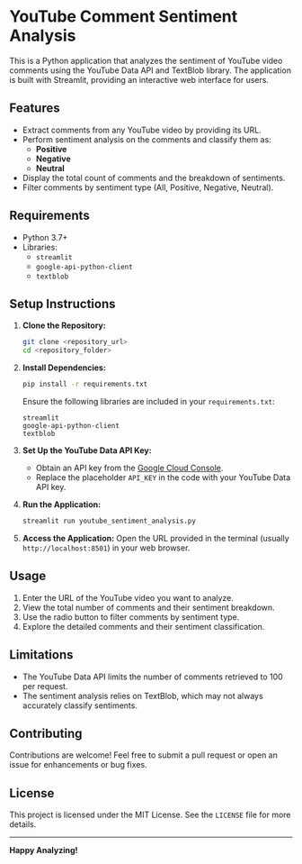 # YouTube Comment Sentiment Analysis

This is a Python application that analyzes the sentiment of YouTube video comments using the YouTube Data API and TextBlob library. The application is built with Streamlit, providing an interactive web interface for users.

## Features

- Extract comments from any YouTube video by providing its URL.
- Perform sentiment analysis on the comments and classify them as:
  - **Positive**
  - **Negative**
  - **Neutral**
- Display the total count of comments and the breakdown of sentiments.
- Filter comments by sentiment type (All, Positive, Negative, Neutral).

## Requirements

- Python 3.7+
- Libraries:
  - `streamlit`
  - `google-api-python-client`
  - `textblob`

## Setup Instructions

1. **Clone the Repository:**

   ```bash
   git clone <repository_url>
   cd <repository_folder>
   ```

2. **Install Dependencies:**

   ```bash
   pip install -r requirements.txt
   ```

   Ensure the following libraries are included in your `requirements.txt`:

   ```
   streamlit
   google-api-python-client
   textblob
   ```

3. **Set Up the YouTube Data API Key:**

   - Obtain an API key from the [Google Cloud Console](https://console.cloud.google.com/).
   - Replace the placeholder `API_KEY` in the code with your YouTube Data API key.

4. **Run the Application:**

   ```bash
   streamlit run youtube_sentiment_analysis.py
   ```

5. **Access the Application:**
   Open the URL provided in the terminal (usually `http://localhost:8501`) in your web browser.

## Usage

1. Enter the URL of the YouTube video you want to analyze.
2. View the total number of comments and their sentiment breakdown.
3. Use the radio button to filter comments by sentiment type.
4. Explore the detailed comments and their sentiment classification.

##



## Limitations

- The YouTube Data API limits the number of comments retrieved to 100 per request.
- The sentiment analysis relies on TextBlob, which may not always accurately classify sentiments.

## Contributing

Contributions are welcome! Feel free to submit a pull request or open an issue for enhancements or bug fixes.

## License

This project is licensed under the MIT License. See the `LICENSE` file for more details.

---

**Happy Analyzing!**

